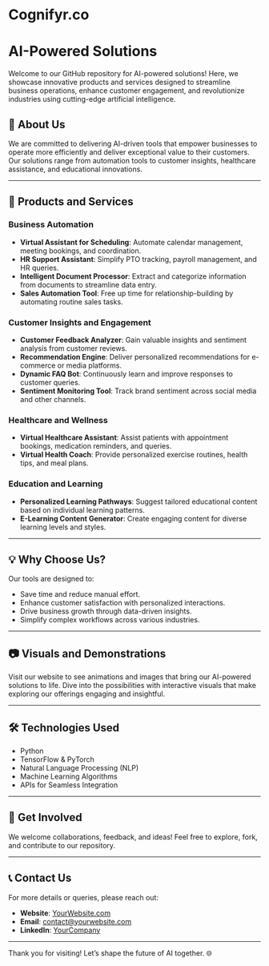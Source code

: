 # Cognifyr.co

# AI-Powered Solutions

Welcome to our GitHub repository for AI-powered solutions! Here, we showcase innovative products and services designed to streamline business operations, enhance customer engagement, and revolutionize industries using cutting-edge artificial intelligence.

## 🌟 About Us
We are committed to delivering AI-driven tools that empower businesses to operate more efficiently and deliver exceptional value to their customers. Our solutions range from automation tools to customer insights, healthcare assistance, and educational innovations.

---

## 🚀 Products and Services

### **Business Automation**
- **Virtual Assistant for Scheduling**: Automate calendar management, meeting bookings, and coordination.
- **HR Support Assistant**: Simplify PTO tracking, payroll management, and HR queries.
- **Intelligent Document Processor**: Extract and categorize information from documents to streamline data entry.
- **Sales Automation Tool**: Free up time for relationship-building by automating routine sales tasks.

### **Customer Insights and Engagement**
- **Customer Feedback Analyzer**: Gain valuable insights and sentiment analysis from customer reviews.
- **Recommendation Engine**: Deliver personalized recommendations for e-commerce or media platforms.
- **Dynamic FAQ Bot**: Continuously learn and improve responses to customer queries.
- **Sentiment Monitoring Tool**: Track brand sentiment across social media and other channels.

### **Healthcare and Wellness**
- **Virtual Healthcare Assistant**: Assist patients with appointment bookings, medication reminders, and queries.
- **Virtual Health Coach**: Provide personalized exercise routines, health tips, and meal plans.

### **Education and Learning**
- **Personalized Learning Pathways**: Suggest tailored educational content based on individual learning patterns.
- **E-Learning Content Generator**: Create engaging content for diverse learning levels and styles.

---

## 💡 Why Choose Us?
Our tools are designed to:
- Save time and reduce manual effort.
- Enhance customer satisfaction with personalized interactions.
- Drive business growth through data-driven insights.
- Simplify complex workflows across various industries.

---

## 📷 Visuals and Demonstrations
Visit our website to see animations and images that bring our AI-powered solutions to life. Dive into the possibilities with interactive visuals that make exploring our offerings engaging and insightful.

---

## 🛠️ Technologies Used
- Python
- TensorFlow & PyTorch
- Natural Language Processing (NLP)
- Machine Learning Algorithms
- APIs for Seamless Integration

---

## 🤝 Get Involved
We welcome collaborations, feedback, and ideas! Feel free to explore, fork, and contribute to our repository.

---

## 📞 Contact Us
For more details or queries, please reach out:
- **Website**: [YourWebsite.com](https://yourwebsite.com)
- **Email**: contact@yourwebsite.com
- **LinkedIn**: [YourCompany](https://linkedin.com/yourcompany)

---

Thank you for visiting! Let’s shape the future of AI together. 🌐
